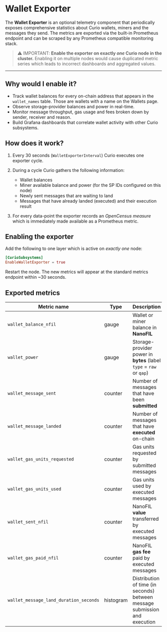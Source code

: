 # Wallet Exporter

The **Wallet Exporter** is an optional telemetry component that periodically exposes
comprehensive statistics about Curio wallets, miners and the messages they send.
The metrics are exported via the built-in Prometheus endpoint and can be scraped
by any Prometheus compatible monitoring stack.

> ⚠️  IMPORTANT: **Enable the exporter on exactly _one_ Curio node in the
> cluster.** Enabling it on multiple nodes would cause duplicated metric series
> which leads to incorrect dashboards and aggregated values.

---

## Why would I enable it?

* Track wallet balances for every on-chain address that appears in the
  `wallet_names` table. Those are wallets with a name on the Wallets page.
* Observe storage-provider balances and power in real-time.
* Monitor message throughput, gas usage and fees broken down by sender,
  receiver and reason.
* Build Grafana dashboards that correlate wallet activity with other Curio
  subsystems.

## How does it work?

1. Every 30 seconds (`WalletExporterInterval`) Curio executes one exporter
   cycle.
2. During a cycle Curio gathers the following information:

   * Wallet balances
   * Miner available balance and power (for the SP IDs configured on
     this node)
   * Newly sent messages that are waiting to land
   * Messages that have already landed (executed) and their execution result
3. For every data-point the exporter records an *OpenCensus measure* which is
   immediately made available as a Prometheus metric.

## Enabling the exporter

Add the following to one layer which is active on _exactly one_ node:

```toml
[CurioSubsystems]
EnableWalletExporter = true
```

Restart the node. The new metrics will appear at the standard metrics endpoint within ~30 seconds.

## Exported metrics

| Metric name                         | Type      | Description |
|------------------------------------|-----------|-------------|
| `wallet_balance_nfil`              | gauge     | Wallet or miner balance in **NanoFIL** |
| `wallet_power`                     | gauge     | Storage-provider power in **bytes** (label `type` = `raw` or `qap`) |
| `wallet_message_sent`              | counter   | Number of messages that have been **submitted** |
| `wallet_message_landed`            | counter   | Number of messages that have **executed** on-chain |
| `wallet_gas_units_requested`       | counter   | Gas units requested by submitted messages |
| `wallet_gas_units_used`            | counter   | Gas units used by executed messages |
| `wallet_sent_nfil`                 | counter   | NanoFIL **value** transferred by executed messages |
| `wallet_gas_paid_nfil`             | counter   | NanoFIL **gas fee** paid by executed messages |
| `wallet_message_land_duration_seconds` | histogram | Distribution of time (in seconds) between message submission and execution |
